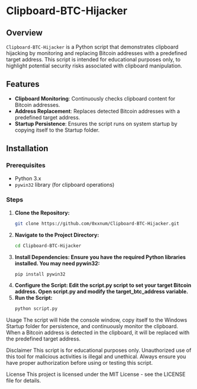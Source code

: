 # Clipboard-BTC-Hijacker

## Overview
`Clipboard-BTC-Hijacker` is a Python script that demonstrates clipboard hijacking by monitoring and replacing Bitcoin addresses with a predefined target address. This script is intended for educational purposes only, to highlight potential security risks associated with clipboard manipulation.

## Features
- **Clipboard Monitoring**: Continuously checks clipboard content for Bitcoin addresses.
- **Address Replacement**: Replaces detected Bitcoin addresses with a predefined target address.
- **Startup Persistence**: Ensures the script runs on system startup by copying itself to the Startup folder.

## Installation

### Prerequisites
- Python 3.x
- `pywin32` library (for clipboard operations)

### Steps

1. **Clone the Repository:**
   ```bash
   git clone https://github.com/0xxnum/Clipboard-BTC-Hijacker.git
2. **Navigate to the Project Directory:**
   ```bash
   cd Clipboard-BTC-Hijacker
3. **Install Dependencies: Ensure you have the required Python libraries installed. You may need pywin32:**
   ```bash
   pip install pywin32
5. **Configure the Script: Edit the script.py script to set your target Bitcoin address. Open script.py and modify the target_btc_address variable.**
6. **Run the Script:**
   ```bash
   python script.py

Usage
The script will hide the console window, copy itself to the Windows Startup folder for persistence, and continuously monitor the clipboard.
When a Bitcoin address is detected in the clipboard, it will be replaced with the predefined target address.

Disclaimer
This script is for educational purposes only. Unauthorized use of this tool for malicious activities is illegal and unethical. Always ensure you have proper authorization before using or testing this script.

License
This project is licensed under the MIT License - see the LICENSE file for details.

